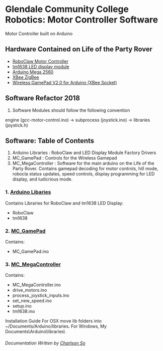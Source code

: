 Glendale Community College Robotics: Motor Controller Software
=====

Motor Controller built on Arduino

## Hardware Contained on Life of the Party Rover
* [RoboClaw Motor Controller](https://www.amazon.com/Orion-Robotics-R0413-RoboClaw-Controller/dp/B00R1LFTZ2?ie=UTF8&*Version*=1&*entries*=0) 
* [tm1638 LED display module](https://www.amazon.com/tm1638-display-module-digital-arduino/dp/b00w4j5tpg)
* [Arduino Mega 2560](https://www.arduino.cc/en/Main/arduinoBoardMega2560/)
* [XBee ZigBee](https://www.amazon.com/XBee-2mW-Wire-Antenna-ZigBee/dp/B007R9U1QA/ref=sr_1_4?ie=UTF8&qid=1506119916&sr=8-4&keywords=xbee+zigbee)
* [Wireless GamePad V2.0 for Arduino (XBee Socket)](https://www.dfrobot.com/product-858.html)

## Software Refactor 2018

1. Software Modules should follow the following convention

engine (gcc-motor-control.ino) -> subprocess (joystick.ino) -> libraries (joystick.h)

## Software: Table of Contents
1. Arduino Libraries : RoboClaw and LED Display Module Factory Drivers
2. MC_GamePad : Controls for the Wireless Gamepad
3. MC_MegaController : Software for the main arduino on the Life of the Party Rover. Contains gamepad decoding for motor controls, hill mode, robocla status updates, speed controls, display programming for LED display, and ludicrious mode.

### 1. [Arduino Libaries](https://github.com/khanoyan/gcc_motor_controller/tree/master/Arduino%20Libraries)
Contains Libraries for RoboClaw and tm1638 LED Display:

* RoboClaw
* tm1638

### 2. [MC_GamePad](https://github.com/khanoyan/gcc_motor_controller/tree/master/MC_GamePad)
Contains:
* MC_GamePad.ino


### 3. [MC_MegaController](https://github.com/khanoyan/gcc_motor_controller/tree/master/MC_MegaController)
Contains:
* MC_MegaController.ino
* drive_motors.ino
* process_joystick_inputs.ino
* set_new_speed.ino
* setup.ino
* tm1638.ino

Installation Guide
For OSX move lib folders into ~/Documents/Arduino/libraries. For Windows, My Documents\Arduino\libraries\
###### Documentation Written by [Charlson So](github.com/so0p)

